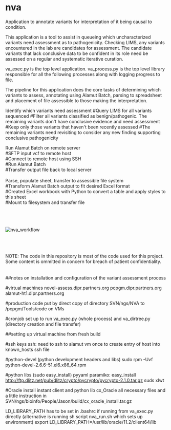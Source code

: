 # nva
Application to annotate variants for interpretation of it being causal to condition.

This application is a tool to assist in queueing which uncharacterized variants need assessment as to pathogenicity.  Checking LIMS, any variants encountered in the lab are candidates for assessment.  The candidate variants that lack conclusive data to be confident in its role need be assessed on a regular and systematic iterative curation.


va_exec.py is the top level application.  va_process.py is the top level library responsible for all the following processes along with logging progress to file.


The pipeline for this application does the core tasks of determining which variants to assess, annotating using Alamut Batch, parsing to spreadsheet and placement of file assessible to those making the interpretation.

Identify which variants need assessment
    #Query LIMS for all variants sequenced
    #Filter all variants classified as benign/pathogenic.  The remaining variants don't have conclusive evidence and need assessment
    #Keep only those variants that haven't been recently assessed
    #The remaining variants need revisiting to consider any new finding supporting conclusive pathogenicity
    
Run Alamut Batch on remote server </br>
    #SFTP input vcf to remote host</br>
    #Connect to remote host using SSH</br>
    #Run Alamut Batch</br>
    #Transfer output file back to local server</br>
</br>
Parse, populate sheet, transfer to assessible file system</br>
    #Transform Alamut Batch output to fit desired Excel format</br>
    #Created Excel workbook with Python to convert a table and apply styles to this sheet</br>
    #Mount to filesystem and transfer file </br>
  </br></br></br>  
![nva_workflow](https://user-images.githubusercontent.com/803012/30942794-02e45a12-a3bb-11e7-9395-f1510cf369fe.png)

</br></br></br>
NOTE: The code in this repository is most of the code used for this project.  Some content is ommitted in concern for breach of patient confidentiality.
</br></br></br>
##notes on installation and configuration of the variant assessment process

#virtual machines
novel-assess.dipr.partners.org
pcpgm.dipr.partners.org
alamut-ht1.dipr.partners.org


#production code put by direct copy of directory SVN/ngs/NVA to 
	/pcpgm/Tools/code on VMs
	
	
#cronjob set up to run va_exec.py (whole process) 
	and va_dirtree.py (directory creation and file transfer)
	

##setting up virtual machine from fresh build

#ssh keys
ssh: need to ssh to alamut vm once to create entry of host into known_hosts ssh file

#python-devel (python development headers and libs)
	sudo rpm -Uvf python-devel-2.6.6-51.el6.x86_64.rpm

#python libs (sudo easy_install)
pyyaml
paramiko: easy_install http://ftp.dlitz.net/pub/dlitz/crypto/pycrypto/pycrypto-2.1.0.tar.gz
suds
xlwt

	
#Oracle
install instant client and python lib cx_Oracle
	all necessary files and a little instruction 
	in SVN/ngs/bioinfo/People/Jason/build/cx_oracle_install.tar.gz

LD_LIBRARY_PATH has to be set in .bashrc if running from va_exec.py directly 
	(alternative is running sh script nva_run.sh which sets up environment)
	export LD_LIBRARY_PATH=/usr/lib/oracle/11.2/client64/lib


